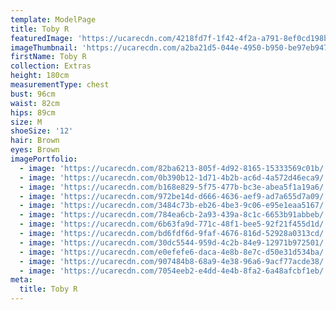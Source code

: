 ```yaml
---
template: ModelPage
title: Toby R
featuredImage: 'https://ucarecdn.com/4218fd7f-1f42-4f2a-a791-8ef0cd198bb5/'
imageThumbnail: 'https://ucarecdn.com/a2ba21d5-044e-4950-b950-be97eb947f49/'
firstName: Toby R
collection: Extras
height: 180cm
measurementType: chest
bust: 96cm
waist: 82cm
hips: 89cm
size: M
shoeSize: '12'
hair: Brown
eyes: Brown
imagePortfolio:
  - image: 'https://ucarecdn.com/82ba6213-805f-4d92-8165-15333569c01b/'
  - image: 'https://ucarecdn.com/0b390b12-1d71-4b2b-ac6d-4a572d46eca9/'
  - image: 'https://ucarecdn.com/b168e829-5f75-477b-bc3e-abea5f1a19a6/'
  - image: 'https://ucarecdn.com/972be14d-d666-4636-aef9-ad7a655d7a09/'
  - image: 'https://ucarecdn.com/3484c73b-eb26-4be3-9c06-e95e1eaa5167/'
  - image: 'https://ucarecdn.com/784ea6cb-2a93-439a-8c1c-6653b91abbeb/'
  - image: 'https://ucarecdn.com/6b63fa9d-771c-48f1-bee5-92f21f455d1d/'
  - image: 'https://ucarecdn.com/bd6fdf6d-9faf-4676-816d-52928a0313cd/'
  - image: 'https://ucarecdn.com/30dc5544-959d-4c2b-84e9-12971b972501/'
  - image: 'https://ucarecdn.com/e0efefe6-daca-4e8b-8e7c-d50e31d534ba/'
  - image: 'https://ucarecdn.com/907484b8-68a9-4e38-96a6-9acf77acde38/'
  - image: 'https://ucarecdn.com/7054eeb2-e4dd-4e4b-8fa2-6a48afcbf1eb/'
meta:
  title: Toby R
---
```


